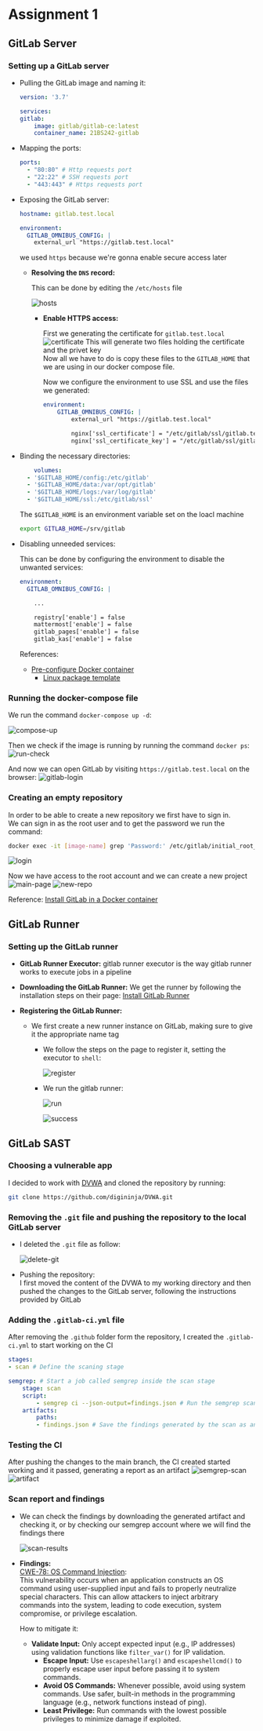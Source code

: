 # Assignment 1

## GitLab Server

### Setting up a GitLab server

- Pulling the GitLab image and naming it:

    ```yml
    version: '3.7'

    services:
    gitlab:
        image: gitlab/gitlab-ce:latest
        container_name: 21BS242-gitlab
    ```

- Mapping the ports:

    ```yml
    ports:
      - "80:80" # Http requests port
      - "22:22" # SSH requests port
      - "443:443" # Https requests port
    ```

- Exposing the GitLab server:

    ```yml
    hostname: gitlab.test.local
    ```

    ```yml
    environment:
      GITLAB_OMNIBUS_CONFIG: |
        external_url "https://gitlab.test.local"
    ```

    we used `https` because we're gonna enable secure access later
  - **Resolving the `DNS` record:**

    This can be done by editing the `/etc/hosts` file

    ![hosts](src/hosts.png)

    - **Enable HTTPS access:**

        First we generating the certificate for `gitlab.test.local`
        ![certificate](src/gitlab-cert.png)
        This will generate two files holding the certificate and the privet key \
        Now all we have to do is copy these files to the `GITLAB_HOME` that we are using in our docker compose file.

        Now we configure the environment to use SSL and use the files we generated:

        ```yml
        environment:
            GITLAB_OMNIBUS_CONFIG: |
                external_url "https://gitlab.test.local"

                nginx['ssl_certificate'] = "/etc/gitlab/ssl/gitlab.test.local.crt"
                nginx['ssl_certificate_key'] = "/etc/gitlab/ssl/gitlab.test.local.key"
        ```

- Binding the necessary directories:

    ```yml
        volumes:
      - '$GITLAB_HOME/config:/etc/gitlab'
      - '$GITLAB_HOME/data:/var/opt/gitlab'
      - '$GITLAB_HOME/logs:/var/log/gitlab'
      - '$GITLAB_HOME/ssl:/etc/gitlab/ssl'
    ```

    The `$GITLAB_HOME` is an environment variable set on the loacl machine

    ```bash
    export GITLAB_HOME=/srv/gitlab
    ```

- Disabling unneeded services:

    This can be done by configuring the environment to disable the unwanted services:

    ```yml
    environment:
      GITLAB_OMNIBUS_CONFIG: |

        ...

        registry['enable'] = false
        mattermost['enable'] = false
        gitlab_pages['enable'] = false
        gitlab_kas['enable'] = false
    ```

    References:
  - [Pre-configure Docker container](https://docs.gitlab.com/ee/install/docker/configuration.html#pre-configure-docker-container)
    - [Linux package template](https://gitlab.com/gitlab-org/omnibus-gitlab/blob/master/files/gitlab-config-template/gitlab.rb.template)

### Running the docker-compose file

We run the command `docker-compose up -d`:

![compose-up](src/compose-up.png)

Then we check if the image is running by running the command `docker ps`:
![run-check](src/check.png)

And now we can open GitLab by visiting `https://gitlab.test.local` on the browser:
![gitlab-login](src/gitlab-login.png)

### Creating an empty repository

In order to be able to create a new repository we first have to sign in.\
We can sign in as the root user and to get the password we run the command:

```bash
docker exec -it [image-name] grep 'Password:' /etc/gitlab/initial_root_password
```

![login](src/login.png)

Now we have access to the root account and we can create a new project
![main-page](src/main-page.png)
![new-repo](src/new-repo.png)

Reference: [Install GitLab in a Docker container](https://docs.gitlab.com/ee/install/docker/installation.html#install-gitlab-by-using-docker-engine)

## GitLab Runner

### Setting up the GitLab runner

- **GitLab Runner Executor:** gitlab runner executor is the way gitlab runner works to execute jobs in a pipeline

- **Downloading the GitLab Runner:** We get the runner by following the installation steps on their page: [Install GitLab Runner](https://docs.gitlab.com/runner/install/)

- **Registering the GitLab Runner:**
  - We first create a new runner instance on GitLab, making sure to give it the appropriate name tag
    - We follow the steps on the page to register it, setting the executor to `shell`:

        ![register](src/runner-register.png)

    - We run the gitlab runner:

        ![run](src/run-runner.png)

        ![success](src/successful-runner.png)

## GitLab SAST

### Choosing a vulnerable app

I decided to work with [DVWA](https://github.com/digininja/DVWA) and cloned the repository by running:

```bash
git clone https://github.com/digininja/DVWA.git
```

### Removing the `.git` file and pushing the repository to the local GitLab server

- I deleted the `.git` file as follow:

    ![delete-git](src/remove-git.png)

- Pushing the repository:\
    I first moved the content of the DVWA to my working directory and then pushed the changes to the GitLab server, following the instructions provided by GitLab

### Adding the `.gitlab-ci.yml` file

After removing the `.github` folder form the repository, I created the `.gitlab-ci.yml` to start working on the CI

```yml
stages:
- scan # Define the scaning stage

semgrep: # Start a job called semgrep inside the scan stage
    stage: scan
    script:
        - semgrep ci --json-output=findings.json # Run the semgrep scan and save the findings into a json fiile
    artifacts:
        paths:
        - findings.json # Save the findings generated by the scan as an artifact
```

### Testing the CI

After pushing the changes to the main branch, the CI created started working and it passed, generating a report as an artifact
    ![semgrep-scan](src/semgrep-scan.png)
    ![artifact](src/artifact.png)

### Scan report and findings

- We can check the findings by downloading the generated artifact and checking it, or by checking our semgrep account where we will find the findings there

    ![scan-results](src/scan-results.png)

- **Findings:**\
    [CWE-78: OS Command Injection](https://cwe.mitre.org/data/definitions/78.html):\
     This vulnerability occurs when an application constructs an OS command using user-supplied input and fails to properly neutralize special characters. This can allow attackers to inject arbitrary commands into the system, leading to code execution, system compromise, or privilege escalation.

     How to mitigate it:

  - **Validate Input:**
    Only accept expected input (e.g., IP addresses) using validation functions like `filter_var()` for IP validation.
    - **Escape Input:**
    Use `escapeshellarg()` and `escapeshellcmd()` to properly escape user input before passing it to system commands.
    - **Avoid OS Commands:**
    Whenever possible, avoid using system commands. Use safer, built-in methods in the programming language (e.g., network functions instead of ping).
    - **Least Privilege:**
    Run commands with the lowest possible privileges to minimize damage if exploited.
